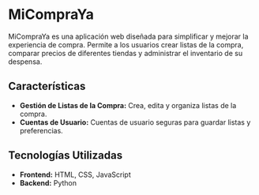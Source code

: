 # MiCompraYa

MiCompraYa es una aplicación web diseñada para simplificar y mejorar la experiencia de compra. Permite a los usuarios crear listas de la compra, comparar precios de diferentes tiendas y administrar el inventario de su despensa.

## Características

* **Gestión de Listas de la Compra:** Crea, edita y organiza listas de la compra.
* **Cuentas de Usuario:** Cuentas de usuario seguras para guardar listas y preferencias.

## Tecnologías Utilizadas

* **Frontend:** HTML, CSS, JavaScript
* **Backend:** Python
